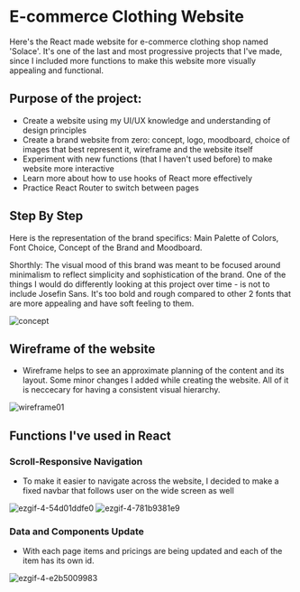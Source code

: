 # E-commerce Clothing Website 

Here's the React made website for e-commerce clothing shop named 'Solace'. It's one of the last and most progressive projects that I've made, since I included more functions to make this website more visually appealing and functional. 

## Purpose of the project:
- Create a website using my UI/UX knowledge and understanding of design principles
- Create a brand website from zero: concept, logo, moodboard, choice of images that best represent it, wireframe and the website itself 
- Experiment with new functions (that I haven't used before) to make website more interactive 
- Learn more about how to use hooks of React more effectively
- Practice React Router to switch between pages

## Step By Step
Here is the representation of the brand specifics: Main Palette of Colors, Font Choice, Concept of the Brand and Moodboard.

Shorthly: The visual mood of this brand was meant to be focused around minimalism to reflect simplicity and sophistication of the brand. One of the things I would do differently looking at this project over time - is not to include Josefin Sans. It's too bold and rough compared to other 2 fonts that are more appealing and have soft feeling to them.

![concept](https://github.com/adelinetr/solace-shop-website/assets/119743518/9c19b1b9-002c-4550-a122-9de94ec2db23)


## Wireframe of the website
- Wireframe helps to see an approximate planning of the content and its layout. Some minor changes I added while creating the website. All of it is neccecary for having a consistent visual hierarchy.
  
![wireframe01](https://github.com/adelinetr/solace-shop-website/assets/119743518/58c924a1-8604-4587-a41a-b0fdceeaefc4)

## Functions I've used in React

### Scroll-Responsive Navigation
- To make it easier to navigate across the website, I decided to make a fixed navbar that follows user on the wide screen as well

![ezgif-4-54d01ddfe0](https://github.com/adelinetr/solace-shop-website/assets/119743518/9667a5a2-457e-49f0-9b05-f0262b5e9c4a)
![ezgif-4-781b9381e9](https://github.com/adelinetr/solace-shop-website/assets/119743518/8c45d005-c3de-4808-ba74-5ae4fc9363c6)



### Data and Components Update
- With each page items and pricings are being updated and each of the item has its own id.
  
![ezgif-4-e2b5009983](https://github.com/adelinetr/solace-shop-website/assets/119743518/e63f055b-38a3-4b5b-a1b3-e5c616f0f984)
